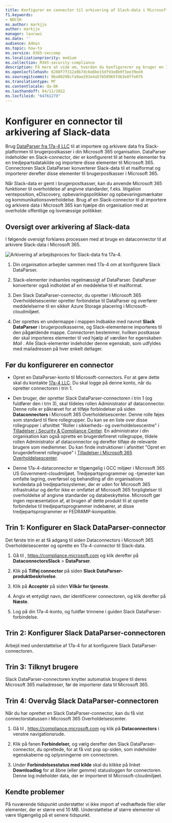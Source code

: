 ```yaml
---
title: Konfigurer en connector til arkivering af Slack-data i Microsoft 365
f1.keywords:
- NOCSH
ms.author: markjjo
author: markjjo
manager: laurawi
ms.date: ''
audience: Admin
ms.topic: how-to
ms.service: O365-seccomp
ms.localizationpriority: medium
ms.collection: M365-security-compliance
description: Få mere at vide om, hvordan du konfigurerer og bruger en 17a-4 Slack DataParser-connector til at importere og arkivere Slack-data i Microsoft 365.
ms.openlocfilehash: 6288f7f312a9b7dc6e8be15df93e8b9f3ee39ee0
ms.sourcegitcommit: 9ba00298cfa9ae293e4a57650965fdb3e8ffe07b
ms.translationtype: MT
ms.contentlocale: da-DK
ms.lasthandoff: 04/11/2022
ms.locfileid: "64761279"
---
```

# <a name="set-up-a-connector-to-archive-slack-data"></a>Konfigurer en connector til arkivering af Slack-data

Brug [DataParser fra 17a-4 LLC](https://www.17a-4.com/slack-dataparser/) til at importere og arkivere data fra Slack-platformen til brugerpostkasser i din Microsoft 365 organisation. DataParser indeholder en Slack-connector, der er konfigureret til at hente elementer fra en tredjepartsdatakilde og importere disse elementer til Microsoft 365. Connectoren Slack DataParser konverterer Slack-data til et mailformat og importerer derefter disse elementer til brugerpostkasser i Microsoft 365.

Når Slack-data er gemt i brugerpostkasser, kan du anvende Microsoft 365 funktioner til overholdelse af angivne standarder, f.eks. litigation venteposition, eDiscovery, opbevaringspolitikker og opbevaringsmærkater og kommunikationsoverholdelse. Brug af en Slack-connector til at importere og arkivere data i Microsoft 365 kan hjælpe din organisation med at overholde offentlige og lovmæssige politikker.

## <a name="overview-of-archiving-slack-data"></a>Oversigt over arkivering af Slack-data

I følgende oversigt forklares processen med at bruge en dataconnector til at arkivere Slack-data i Microsoft 365.

![Arkivering af arbejdsproces for Slack-data fra 17a-4.](../media/SlackDataParserConnectorWorkflow.png)

1. Din organisation arbejder sammen med 17a-4 om at konfigurere Slack DataParser.

2. Slack-elementer indsamles regelmæssigt af DataParser. DataParser konverterer også indholdet af en meddelelse til et mailformat.

3. Den Slack DataParser-connector, du opretter i Microsoft 365 Overholdelsescenter opretter forbindelse til DataParser og overfører meddelelserne til en sikker Azure Storage placering i Microsoft-cloudmiljøet.

4. Der oprettes en undermappe i mappen Indbakke med navnet **Slack DataParser** i brugerpostkasserne, og Slack-elementerne importeres til den pågældende mappe. Connectoren bestemmer, hvilken postkasse der skal importeres elementer til ved hjælp af værdien for egenskaben *Mail* . Alle Slack-elementer indeholder denne egenskab, som udfyldes med mailadressen på hver enkelt deltager.

## <a name="before-you-set-up-a-connector"></a>Før du konfigurerer en connector

- Opret en DataParser-konto til Microsoft-connectors. For at gøre dette skal du kontakte [17a-4 LLC](https://www.17a-4.com/contact/). Du skal logge på denne konto, når du opretter connectoren i trin 1.

- Den bruger, der opretter Slack DataParser-connectoren i trin 1 (og fuldfører den i trin 3), skal tildeles rollen Administrator af dataconnector. Denne rolle er påkrævet for at tilføje forbindelser på siden **Dataconnectors** i Microsoft 365 Overholdelsescenter. Denne rolle føjes som standard til flere rollegrupper. Du kan se en liste over disse rollegrupper i afsnittet "Roller i sikkerheds- og overholdelsescentre" i [Tilladelser i Security & Compliance Center](../security/office-365-security/permissions-in-the-security-and-compliance-center.md#roles-in-the-security--compliance-center). En administrator i din organisation kan også oprette en brugerdefineret rollegruppe, tildele rollen Administrator af dataconnector og derefter tilføje de relevante brugere som medlemmer. Du kan finde instruktioner i afsnittet "Opret en brugerdefineret rollegruppe" i [Tilladelser i Microsoft 365 Overholdelsescenter](microsoft-365-compliance-center-permissions.md#create-a-custom-role-group).

- Denne 17a-4-dataconnector er tilgængelig i GCC miljøer i Microsoft 365 US Government-cloudmiljøet. Tredjepartsprogrammer og -tjenester kan omfatte lagring, overførsel og behandling af din organisations kundedata på tredjepartssystemer, der er uden for Microsoft 365 infrastruktur og derfor ikke er omfattet af Microsoft 365 forpligtelser til overholdelse af angivne standarder og databeskyttelse. Microsoft gør ingen repræsentation af, at brugen af dette produkt til at oprette forbindelse til tredjepartsprogrammer indebærer, at disse tredjepartsprogrammer er FEDRAMP-kompatible.

## <a name="step-1-set-up-a-slack-dataparser-connector"></a>Trin 1: Konfigurer en Slack DataParser-connector

Det første trin er at få adgang til siden Dataconnectors i Microsoft 365 Overholdelsescenter og oprette en 17a-4-connector til Slack-data.

1. Gå til , <https://compliance.microsoft.com> og klik derefter på **DataconnectorsSlack** >  **DataParser**.

2. Klik på **Tilføj connector** på siden **Slack DataParser-produktbeskrivelse**.

3. Klik på **Acceptér** på siden **Vilkår for tjeneste**.

4. Angiv et entydigt navn, der identificerer connectoren, og klik derefter på **Næste**.

5. Log på din 17a-4-konto, og fuldfør trinnene i guiden Slack DataParser-forbindelse.

## <a name="step-2-configure-the-slack-dataparser-connector"></a>Trin 2: Konfigurer Slack DataParser-connectoren

Arbejd med understøttelse af 17a-4 for at konfigurere Slack DataParser-connectoren.

## <a name="step-3-map-users"></a>Trin 3: Tilknyt brugere

Slack DataParser-connectoren knytter automatisk brugere til deres Microsoft 365 mailadresser, før de importerer data til Microsoft 365.

## <a name="step-4-monitor-the-slack-dataparser-connector"></a>Trin 4: Overvåg Slack DataParser-connectoren

Når du har oprettet en Slack DataParser-connector, kan du få vist connectorstatussen i Microsoft 365 Overholdelsescenter.

1. Gå til , <https://compliance.microsoft.com> og klik på **Dataconnectors** i venstre navigationsrude.

2. Klik på fanen **Forbindelser,** og vælg derefter den Slack DataParser-connector, du oprettede, for at få vist pop op-siden, som indeholder egenskaberne og oplysningerne om connectoren.

3. Under **Forbindelsesstatus med kilde** skal du klikke på linket **Downloadlog** for at åbne (eller gemme) statusloggen for connectoren. Denne log indeholder data, der er importeret til Microsoft-cloudmiljøet.

## <a name="known-issues"></a>Kendte problemer

På nuværende tidspunkt understøtter vi ikke import af vedhæftede filer eller elementer, der er større end 10 MB. Understøttelse af større elementer vil være tilgængelig på et senere tidspunkt.
